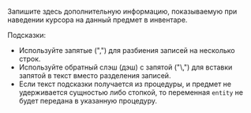 Запишите здесь дополнительную информацию, показываемую при наведении курсора на данный предмет в инвентаре.

Подсказки:

* Используйте запятые (",") для разбиения записей на несколько строк.
* Используйте обратный слэш (дэш) с запятой ("\\,") для вставки запятой в текст вместо разделения записей.
* Если текст подсказки получается из процедуры, и предмет не удерживается сущностью либо стопкой, то переменная `entity` не будет передана в указанную процедуру.